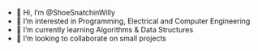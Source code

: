 - 👋 Hi, I’m @ShoeSnatchinWilly
- 👀 I’m interested in Programming, Electrical and Computer Engineering
- 🌱 I’m currently learning Algorithms & Data Structures
- 💞️ I’m looking to collaborate on small projects

<!---
ShoeSnatchinWilly/ShoeSnatchinWilly is a ✨ special ✨ repository because its `README.md` (this file) appears on your GitHub profile.
You can click the Preview link to take a look at your changes.
--->
